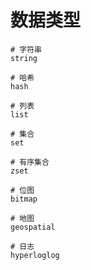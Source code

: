 # 数据类型

    # 字符串
    string

    # 哈希
    hash

    # 列表
    list

    # 集合
    set

    # 有序集合
    zset

    # 位图
    bitmap

    # 地图
    geospatial

    # 日志
    hyperloglog
